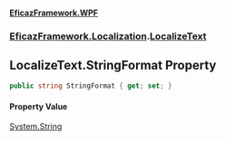 #### [EficazFramework.WPF](EficazFrameworkWPF.md 'EficazFramework WPF')
### [EficazFramework.Localization](EficazFrameworkWPF.md#EficazFramework.Localization 'EficazFramework.Localization').[LocalizeText](EficazFramework.Localization/LocalizeText.md 'EficazFramework.Localization.LocalizeText')

## LocalizeText.StringFormat Property

```csharp
public string StringFormat { get; set; }
```

#### Property Value
[System.String](https://docs.microsoft.com/en-us/dotnet/api/System.String 'System.String')